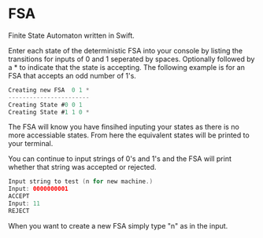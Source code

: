 # FSA
Finite State Automaton written in Swift.

Enter each state of the deterministic FSA into your console by listing the transitions for inputs of 0 and 1 seperated by spaces. Optionally followed by a * to indicate that the state is accepting. The following example is for an FSA that accepts an odd number of 1's.

```swift
Creating new FSA  0 1 *
-----------------------
Creating State #0 0 1 
Creating State #1 1 0 *
```

The FSA will know you have finsihed inputing your states as there is no more accessiable states. From here the equivalent states will be printed to your terminal.

You can continue to input strings of 0's and 1's and the FSA will print whether that string was accepted or rejected.

```swift
Input string to test (n for new machine.)
Input: 0000000001
ACCEPT
Input: 11
REJECT
```

When you want to create a new FSA simply type "n" as in the input.
